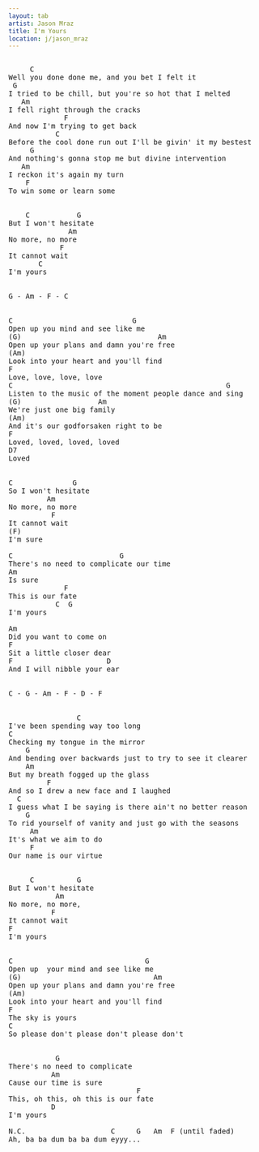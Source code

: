 ```yaml
---
layout: tab
artist: Jason Mraz
title: I'm Yours
location: j/jason_mraz
---
```


<pre>

     <span>C</span>
Well you done done me, and you bet I felt it
 <span>G</span>
I tried to be chill, but you're so hot that I melted
   <span>Am</span>
I fell right through the cracks
             <span>F</span>
And now I'm trying to get back
           <span>C</span>
Before the cool done run out I'll be givin' it my bestest
     <span>G</span>
And nothing's gonna stop me but divine intervention
   <span>Am</span>
I reckon it's again my turn
    <span>F</span>
To win some or learn some


    <span>C</span>           <span>G</span>
But I won't hesitate
              <span>Am</span>
No more, no more
            <span>F</span>
It cannot wait
       <span>C</span>
I'm yours


<span>G</span> - <span>Am</span> - <span>F</span> - <span>C</span>


<span>C</span>                            <span>G</span>
Open up you mind and see like me
(G)                                Am
Open up your plans and damn you're free
(Am)
Look into your heart and you'll find
<span>F</span>
Love, love, love, love
<span>C</span>                                                  <span>G</span>
Listen to the music of the moment people dance and sing
(G)                  Am
We're just one big family
(Am)
And it's our godforsaken right to be
<span>F</span>
Loved, loved, loved, loved
<span>D7</span>
Loved


<span>C</span>              <span>G</span>
So I won't hesitate
         <span>Am</span>
No more, no more
          <span>F</span>
It cannot wait
(F)
I'm sure

<span>C</span>                         <span>G</span>
There's no need to complicate our time
<span>Am</span>
Is sure
             <span>F</span>
This is our fate
           <span>C</span>  <span>G</span>
I'm yours

<span>Am</span>
Did you want to come on
<span>F</span>
Sit a little closer dear
<span>F</span>                      <span>D</span>
And I will nibble your ear


<span>C</span> - <span>G</span> - <span>Am</span> - <span>F</span> - <span>D</span> - <span>F</span> 


                <span>C</span>
I've been spending way too long
<span>C</span>
Checking my tongue in the mirror
    <span>G</span>
And bending over backwards just to try to see it clearer
    <span>Am</span>
But my breath fogged up the glass
         <span>F</span>
And so I drew a new face and I laughed
  <span>C</span>
I guess what I be saying is there ain't no better reason
    <span>G</span>
To rid yourself of vanity and just go with the seasons
     <span>Am</span>
It's what we aim to do
     <span>F</span>
Our name is our virtue


     <span>C</span>          <span>G</span>
But I won't hesitate
           <span>Am</span>
No more, no more,
          <span>F</span>
It cannot wait
<span>F</span>
I'm yours


<span>C</span>                               <span>G</span>
Open up  your mind and see like me
(G)                               Am
Open up your plans and damn you're free
(Am)
Look into your heart and you'll find
<span>F</span>
The sky is yours
<span>C</span>
So please don't please don't please don't


           <span>G</span>
There's no need to complicate
          <span>Am</span>
Cause our time is sure
                              <span>F</span>
This, oh this, oh this is our fate
          <span>D</span>
I'm yours

N.C.                    C     G   Am  F (until faded)
Ah, ba ba dum ba ba dum eyyy...</pre>
